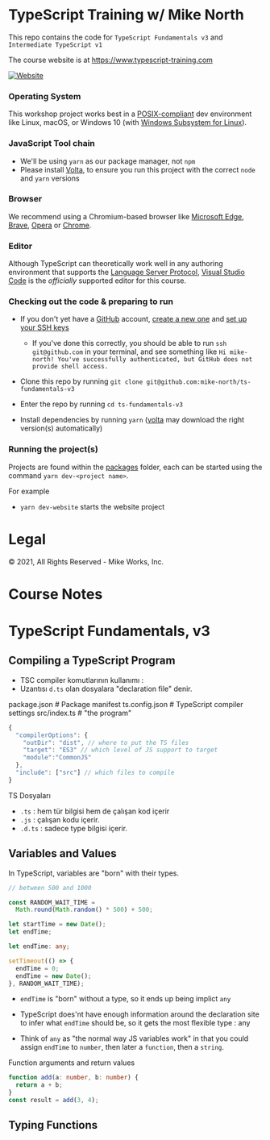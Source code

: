 # TypeScript Training w/ Mike North

This repo contains the code for `TypeScript Fundamentals v3` and `Intermediate TypeScript v1`

The course website is at https://www.typescript-training.com

[![Website](https://github.com/mike-north/ts-fundamentals-v3/actions/workflows/ci-website.yml/badge.svg)](https://github.com/mike-north/ts-fundamentals-v3/actions/workflows/ci-website.yml)

### Operating System

This workshop project works best in a [POSIX-compliant][posix] dev environment
like Linux, macOS, or Windows 10 (with [Windows Subsystem for Linux][wsl2]).

### JavaScript Tool chain

- We'll be using `yarn` as our package manager, not `npm`
- Please install [Volta][volta], to ensure you run this project with the correct `node` and `yarn` versions

### Browser

We recommend using a Chromium-based browser like [Microsoft Edge][msedge], [Brave][brave], [Opera][opera] or [Chrome][googlechrome].

### Editor

Although TypeScript can theoretically work well in any authoring environment that
supports the [Language Server Protocol][lsp], [Visual Studio Code][vscode] is
the _officially_ supported editor for this course.

### Checking out the code & preparing to run

- If you don't yet have a [GitHub](https://github.com) account, [create a new one](https://docs.github.com/en/github/getting-started-with-github/signing-up-for-github/signing-up-for-a-new-github-account) and [set up your SSH keys](https://docs.github.com/en/github/authenticating-to-github/connecting-to-github-with-ssh/adding-a-new-ssh-key-to-your-github-account)

  - If you've done this correctly, you should be able to run `ssh git@github.com` in your terminal, and see something like `Hi mike-north! You've successfully authenticated, but GitHub does not provide shell access.`

- Clone this repo by running `git clone git@github.com:mike-north/ts-fundamentals-v3`
- Enter the repo by running `cd ts-fundamentals-v3`
- Install dependencies by running `yarn` ([volta][volta] may download the right version(s) automatically)

### Running the project(s)

Projects are found within the [packages](https://github.com/mike-north/ts-fundamentals-v3/tree/main/packages) folder, each can be started using the command
`yarn dev-<project name>`.

For example

- `yarn dev-website` starts the website project

[posix]: https://en.wikipedia.org/wiki/POSIX
[wsl2]: https://docs.microsoft.com/en-us/windows/wsl/
[cygwin]: (https://www.cygwin.com/)
[volta]: (https://volta.sh/)
[lsp]: (https://microsoft.github.io/language-server-protocol/)
[vscode]: (http://code.visualstudio.com/)
[brave]: (https://brave.com/)
[msedge]: (https://www.microsoft.com/en-us/edge)
[opera]: (https://www.opera.com/)
[googlechrome]: (https://www.google.com/chrome/)

# Legal

&copy; 2021, All Rights Reserved - Mike Works, Inc.

# Course Notes

# TypeScript Fundamentals, v3

## Compiling a TypeScript Program

- TSC compiler komutlarının kullanımı :
- Uzantısı `d.ts` olan dosyalara "declaration file" denir.

package.json # Package manifest
ts.config.json # TypeScript compiler settings
src/index.ts # "the program"

```typescript
{
  "compilerOptions": {
    "outDir": "dist", // where to put the TS files
    "target": "ES3" // which level of JS support to target
    "module":"CommonJS"
  },
  "include": ["src"] // which files to compile
}
```

TS Dosyaları

- `.ts` : hem tür bilgisi hem de çalışan kod içerir
- `.js` : çalışan kodu içerir.
- `.d.ts` : sadece type bilgisi içerir.

## Variables and Values

In TypeScript, variables are "born" with their types.

```typescript
// between 500 and 1000

const RANDOM_WAIT_TIME =
  Math.round(Math.random() * 500) + 500;

let startTime = new Date();
let endTime;

let endTime: any;

setTimeout(() => {
  endTime = 0;
  endTime = new Date();
}, RANDOM_WAIT_TIME);
```

- `endTime` is "born" without a type, so it ends up being implict `any`

- TypeScript does'nt have enough information around the declaration site to infer what `endTime` should be, so it gets the most flexible type : any

- Think of `any` as "the normal way JS variables work" in that you could assign `endTime` to `number`, then later a `function`, then a `string`.

Function arguments and return values

```typescript
function add(a: number, b: number) {
  return a + b;
}
const result = add(3, 4);
```

## Typing Functions
